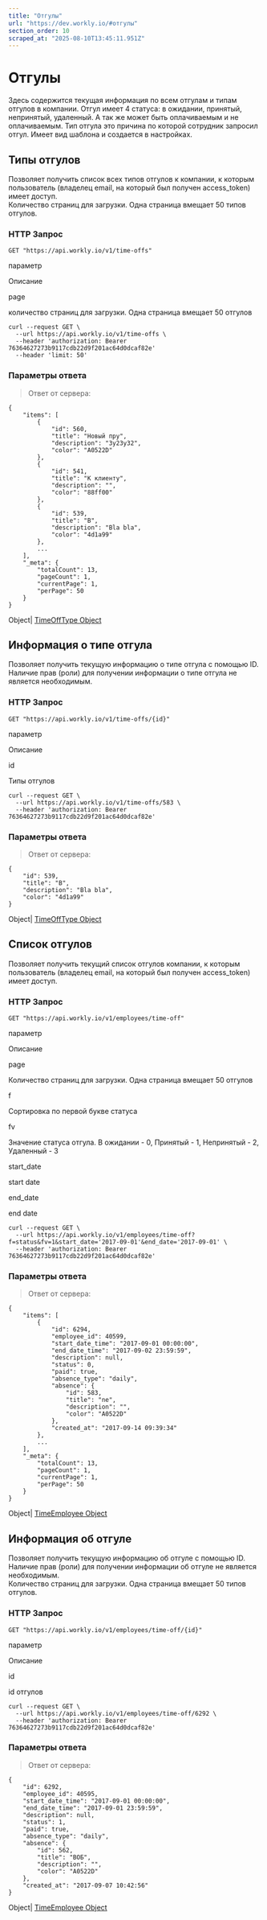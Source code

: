```yaml
---
title: "Отгулы"
url: "https://dev.workly.io/#отгулы"
section_order: 10
scraped_at: "2025-08-10T13:45:11.951Z"
---
```


# [](#Отгулы "Отгулы")Отгулы

Здесь содержится текущая информация по всем отгулам и типам отгулов в компании. Отгул имеет 4 статуса: в ожидании, принятый, непринятый, удаленный. А так же может быть оплачиваемым и не оплачиваемым. Тип отгула это причина по которой сотрудник запросил отгул. Имеет вид шаблона и создается в настройках.

## [](#Типы-отгулов "Типы отгулов")Типы отгулов

Позволяет получить список всех типов отгулов к компании, к которым пользователь (владелец email, на который был получен access\_token) имеет доступ.  
Количество страниц для загрузки. Одна страница вмещает 50 типов отгулов.

### [](#HTTP-Запрос "HTTP Запрос")HTTP Запрос

`GET "https://api.workly.io/v1/time-offs"`

параметр

Описание

page

количество страниц для загрузки. Одна страница вмещает 50 отгулов

```
curl --request GET \
  --url https://api.workly.io/v1/time-offs \
  --header 'authorization: Bearer 76364627273b9117cdb22d9f201ac64d0dcaf82e'
  --header 'limit: 50'

```

### [](#Параметры-ответа "Параметры ответа")Параметры ответа

> Ответ от сервера:

```
{
    "items": [        
        {
            "id": 560,
            "title": "Новый пру",
            "description": "3у23у32",
            "color": "A0522D"
        },
        {
            "id": 541,
            "title": "К клиенту",
            "description": "",
            "color": "88ff00"
        },
        {
            "id": 539,
            "title": "B",
            "description": "Bla bla",
            "color": "4d1a99"
        },
        ...
    ],    
    "_meta": {
        "totalCount": 13,
        "pageCount": 1,
        "currentPage": 1,
        "perPage": 50
    }
}

```

Object| [TimeOffType Object](#TimeOffType)

## [](#Информация-о-типе-отгула "Информация о типе отгула")Информация о типе отгула

Позволяет получить текущую информацию о типе отгула с помощью ID. Наличие прав (роли) для получении информации о типе отгула не является необходимым.

### [](#HTTP-Запрос-1 "HTTP Запрос")HTTP Запрос

`GET "https://api.workly.io/v1/time-offs/{id}"`

параметр

Описание

id

Типы отгулов

```
curl --request GET \
  --url https://api.workly.io/v1/time-offs/583 \
  --header 'authorization: Bearer 76364627273b9117cdb22d9f201ac64d0dcaf82e'

```

### [](#Параметры-ответа-1 "Параметры ответа")Параметры ответа

> Ответ от сервера:

```
{
    "id": 539,
    "title": "B",
    "description": "Bla bla",
    "color": "4d1a99"
}

```

Object| [TimeOffType Object](#TimeOffType)

## [](#Список-отгулов "Список отгулов")Список отгулов

Позволяет получить текущий список отгулов компании, к которым пользователь (владелец email, на который был получен access\_token) имеет доступ.

### [](#HTTP-Запрос-2 "HTTP Запрос")HTTP Запрос

`GET "https://api.workly.io/v1/employees/time-off"`

параметр

Описание

page

Количество страниц для загрузки. Одна страница вмещает 50 отгулов

f

Сортировка по первой букве статуса

fv

Значение статуса отгула. В ожидании - 0, Принятый - 1, Непринятый - 2, Удаленный - 3

start\_date

start date

end\_date

end date

```
curl --request GET \
  --url https://api.workly.io/v1/employees/time-off?f=status&fv=1&start_date='2017-09-01'&end_date='2017-09-01' \
  --header 'authorization: Bearer 76364627273b9117cdb22d9f201ac64d0dcaf82e'

```

### [](#Параметры-ответа-2 "Параметры ответа")Параметры ответа

> Ответ от сервера:

```
{
    "items": [        
        {
            "id": 6294,
            "employee_id": 40599,
            "start_date_time": "2017-09-01 00:00:00",
            "end_date_time": "2017-09-02 23:59:59",
            "description": null,
            "status": 0,
            "paid": true,
            "absence_type": "daily",
            "absence": {
                "id": 583,
                "title": "ne",
                "description": "",
                "color": "A0522D"
            },
            "created_at": "2017-09-14 09:39:34"
        },
        ...
    ],    
    "_meta": {
        "totalCount": 13,
        "pageCount": 1,
        "currentPage": 1,
        "perPage": 50
    }
}

```

Object| [TimeEmployee Object](#TimeEmployee)

## [](#Информация-об-отгуле "Информация об отгуле")Информация об отгуле

Позволяет получить текущую информацию об отгуле с помощью ID. Наличие прав (роли) для получении информации об отгуле не является необходимым.  
Количество страниц для загрузки. Одна страница вмещает 50 типов отгулов.

### [](#HTTP-Запрос-3 "HTTP Запрос")HTTP Запрос

`GET "https://api.workly.io/v1/employees/time-off/{id}"`

параметр

Описание

id

id отгулов

```
curl --request GET \
  --url https://api.workly.io/v1/employees/time-off/6292 \
  --header 'authorization: Bearer 76364627273b9117cdb22d9f201ac64d0dcaf82e'

```

### [](#Параметры-ответа-3 "Параметры ответа")Параметры ответа

> Ответ от сервера:

```
{
    "id": 6292,
    "employee_id": 40595,
    "start_date_time": "2017-09-01 00:00:00",
    "end_date_time": "2017-09-01 23:59:59",
    "description": null,
    "status": 1,
    "paid": true,
    "absence_type": "daily",
    "absence": {
        "id": 562,
        "title": "ВОБ",
        "description": "",
        "color": "A0522D"
    },
    "created_at": "2017-09-07 10:42:56"
}

```

Object| [TimeEmployee Object](#TimeEmployee)